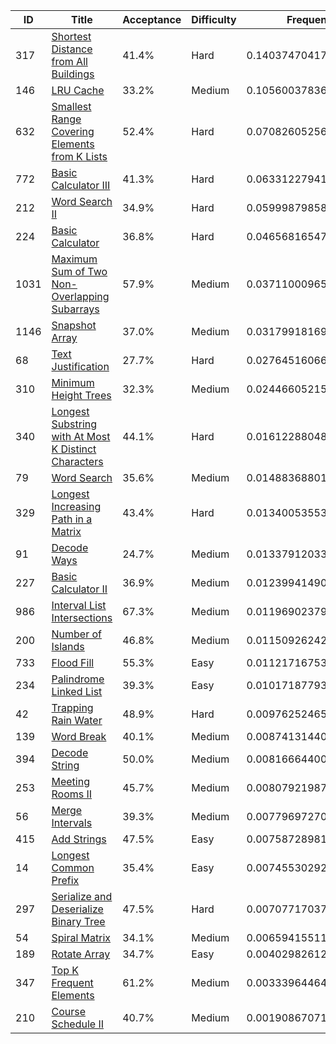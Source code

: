 |ID|Title|Acceptance|Difficulty|Frequency|
|----|-----|----|---|---|
|317|[Shortest Distance from All Buildings]( https://leetcode.com/problems/shortest-distance-from-all-buildings)|41.4%|Hard|0.14037470417111314|
|146|[LRU Cache]( https://leetcode.com/problems/lru-cache)|33.2%|Medium|0.10560037836986279|
|632|[Smallest Range Covering Elements from K Lists]( https://leetcode.com/problems/smallest-range-covering-elements-from-k-lists)|52.4%|Hard|0.07082605256861242|
|772|[Basic Calculator III]( https://leetcode.com/problems/basic-calculator-iii)|41.3%|Hard|0.06331227941432688|
|212|[Word Search II]( https://leetcode.com/problems/word-search-ii)|34.9%|Hard|0.05999879858378973|
|224|[Basic Calculator]( https://leetcode.com/problems/basic-calculator)|36.8%|Hard|0.046568165477211425|
|1031|[Maximum Sum of Two Non-Overlapping Subarrays]( https://leetcode.com/problems/maximum-sum-of-two-non-overlapping-subarrays)|57.9%|Medium|0.03711000965123125|
|1146|[Snapshot Array]( https://leetcode.com/problems/snapshot-array)|37.0%|Medium|0.0317991816929387|
|68|[Text Justification]( https://leetcode.com/problems/text-justification)|27.7%|Hard|0.0276451606661453|
|310|[Minimum Height Trees]( https://leetcode.com/problems/minimum-height-trees)|32.3%|Medium|0.02446605215440636|
|340|[Longest Substring with At Most K Distinct Characters]( https://leetcode.com/problems/longest-substring-with-at-most-k-distinct-characters)|44.1%|Hard|0.016122880486563188|
|79|[Word Search]( https://leetcode.com/problems/word-search)|35.6%|Medium|0.014883688014740005|
|329|[Longest Increasing Path in a Matrix]( https://leetcode.com/problems/longest-increasing-path-in-a-matrix)|43.4%|Hard|0.013400535537482126|
|91|[Decode Ways]( https://leetcode.com/problems/decode-ways)|24.7%|Medium|0.013379120336324091|
|227|[Basic Calculator II]( https://leetcode.com/problems/basic-calculator-ii)|36.9%|Medium|0.01239941490503826|
|986|[Interval List Intersections]( https://leetcode.com/problems/interval-list-intersections)|67.3%|Medium|0.011969023795320735|
|200|[Number of Islands]( https://leetcode.com/problems/number-of-islands)|46.8%|Medium|0.011509262420590827|
|733|[Flood Fill]( https://leetcode.com/problems/flood-fill)|55.3%|Easy|0.011217167530924988|
|234|[Palindrome Linked List]( https://leetcode.com/problems/palindrome-linked-list)|39.3%|Easy|0.010171877938733932|
|42|[Trapping Rain Water]( https://leetcode.com/problems/trapping-rain-water)|48.9%|Hard|0.009762524655659178|
|139|[Word Break]( https://leetcode.com/problems/word-break)|40.1%|Medium|0.008741314401573542|
|394|[Decode String]( https://leetcode.com/problems/decode-string)|50.0%|Medium|0.008166644000272283|
|253|[Meeting Rooms II]( https://leetcode.com/problems/meeting-rooms-ii)|45.7%|Medium|0.008079219870546493|
|56|[Merge Intervals]( https://leetcode.com/problems/merge-intervals)|39.3%|Medium|0.007796972706004796|
|415|[Add Strings]( https://leetcode.com/problems/add-strings)|47.5%|Easy|0.007587289812159497|
|14|[Longest Common Prefix]( https://leetcode.com/problems/longest-common-prefix)|35.4%|Easy|0.00745530292090591|
|297|[Serialize and Deserialize Binary Tree]( https://leetcode.com/problems/serialize-and-deserialize-binary-tree)|47.5%|Hard|0.007077170374085099|
|54|[Spiral Matrix]( https://leetcode.com/problems/spiral-matrix)|34.1%|Medium|0.0065941551175130245|
|189|[Rotate Array]( https://leetcode.com/problems/rotate-array)|34.7%|Easy|0.004029826126500844|
|347|[Top K Frequent Elements]( https://leetcode.com/problems/top-k-frequent-elements)|61.2%|Medium|0.0033396446491217604|
|210|[Course Schedule II]( https://leetcode.com/problems/course-schedule-ii)|40.7%|Medium|0.0019086707135282834|

